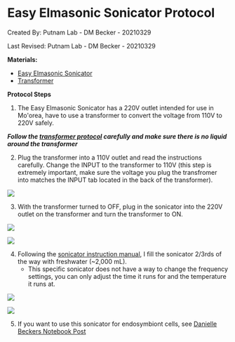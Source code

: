 # Easy Elmasonic Sonicator Protocol

Created By: Putnam Lab - DM Becker - 20210329

Last Revised: Putnam Lab - DM Becker - 20210329


**Materials:**  

- [Easy Elmasonic Sonicator](https://github.com/Putnam-Lab/Lab_Management/blob/44ac13151b0981740158e9ffe74489acade21692/Lab_Resources/Equipment_Protocols/Equip_Images/Sonicator.jpg)
- [Transformer](https://github.com/Putnam-Lab/Lab_Management/blob/44ac13151b0981740158e9ffe74489acade21692/Lab_Resources/Equipment_Protocols/Equip_Images/Simran_Transformer.jpg)
 

**Protocol Steps**
1. The Easy Elmasonic Sonicator has a 220V outlet intended for use in Mo'orea, have to use a transformer to convert the voltage from 110V to 220V safely.

***Follow the [transformer protocol](https://github.com/Putnam-Lab/Lab_Management/blob/f3f00e5e0fedf8fbb0813b55df9a57ddaa9bf925/Lab_Resources/Equipment_Protocols/Simran_Transformer_Protocol.md) carefully and make sure there is no liquid around the transformer***

2. Plug the transformer into a 110V outlet and read the instructions carefully. Change the INPUT to the transformer to 110V (this step is extremely important, make sure the voltage you plug the transfromer into matches the INPUT tab located in the back of the transformer).

![](https://raw.githubusercontent.com/Putnam-Lab/Lab_Management/master/Lab_Resources/Equipment_Protocols/Equip_Images/Transformer_backinput.jpg)

3. With the transformer turned to OFF, plug in the sonicator into the 220V outlet on the transformer and turn the transformer to ON. 

![](https://raw.githubusercontent.com/Putnam-Lab/Lab_Management/master/Lab_Resources/Equipment_Protocols/Equip_Images/soncicator_pluggedin_transformer.jpg)

![](https://raw.githubusercontent.com/Putnam-Lab/Lab_Management/master/Lab_Resources/Equipment_Protocols/Equip_Images/Transformer_220V_plugs.jpg)



4. Following the [sonicator instruction manual](http://redstarvietnam.com/media/lib/ba_elmasonic_easy_en.pdf), I fill the sonicator 2/3rds of the way with freshwater (~2,000 mL). 
    - This specific sonicator does not have a way to change the frequency settings, you can only adjust the time it runs for and the temperature it runs at. 
    
![](https://raw.githubusercontent.com/Putnam-Lab/Lab_Management/master/Lab_Recourses/Equipment_Protocols/Equip_Images/Sonicator.jpg)

![](https://raw.githubusercontent.com/Putnam-Lab/Lab_Management/master/Lab_Recourses/Equipment_Protocols/Equip_Images/Sonicator_empty_basket.jpg)

5. If you want to use this sonicator for endosymbiont cells, see [Danielle Beckers Notebook Post](https://github.com/daniellembecker/DanielleBecker_Lab_Notebook/blob/master/_posts/2021-03-04-Ariana-Mcap2020-EarlyLifeHistory-Samples.md)
